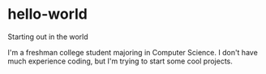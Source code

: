 # hello-world
Starting out in the world

I'm a freshman college student majoring in Computer Science. I don't have much experience coding, but I'm trying to start some cool projects. 
